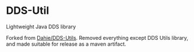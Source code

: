 # DDS-Util
Lightweight Java DDS library

Forked from [Dahie/DDS-Utils](https://github.com/Dahie/DDS-Utils/). Removed everything except DDS Utils library,
and made suitable for release as a maven artifact.